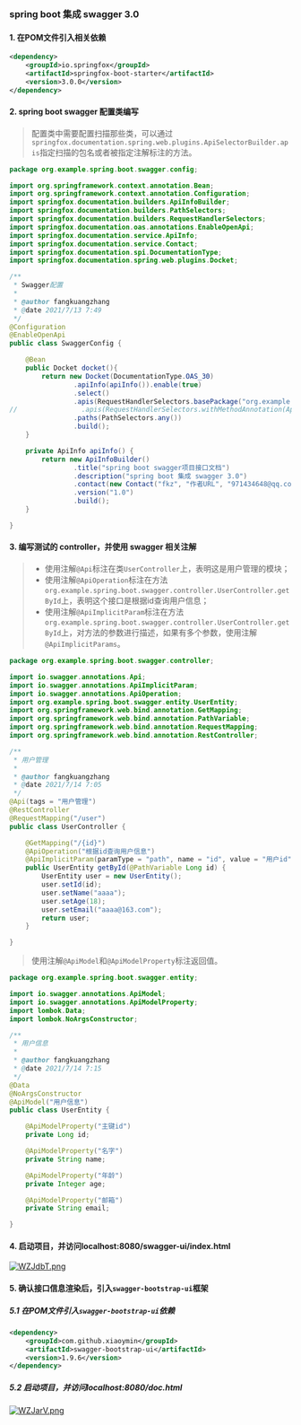 ### spring boot 集成 swagger 3.0

#### 1. 在POM文件引入相关依赖

```xml
<dependency>
    <groupId>io.springfox</groupId>
    <artifactId>springfox-boot-starter</artifactId>
    <version>3.0.0</version>
</dependency>
```

#### 2. spring boot swagger 配置类编写

> 配置类中需要配置扫描那些类，可以通过`springfox.documentation.spring.web.plugins.ApiSelectorBuilder.apis`指定扫描的包名或者被指定注解标注的方法。

```java
package org.example.spring.boot.swagger.config;

import org.springframework.context.annotation.Bean;
import org.springframework.context.annotation.Configuration;
import springfox.documentation.builders.ApiInfoBuilder;
import springfox.documentation.builders.PathSelectors;
import springfox.documentation.builders.RequestHandlerSelectors;
import springfox.documentation.oas.annotations.EnableOpenApi;
import springfox.documentation.service.ApiInfo;
import springfox.documentation.service.Contact;
import springfox.documentation.spi.DocumentationType;
import springfox.documentation.spring.web.plugins.Docket;

/**
 * Swagger配置
 *
 * @author fangkuangzhang
 * @date 2021/7/13 7:49
 */
@Configuration
@EnableOpenApi
public class SwaggerConfig {

    @Bean
    public Docket docket(){
        return new Docket(DocumentationType.OAS_30)
                .apiInfo(apiInfo()).enable(true)
                .select()
                .apis(RequestHandlerSelectors.basePackage("org.example.spring.boot.swagger.controller"))
//                .apis(RequestHandlerSelectors.withMethodAnnotation(ApiOperation.class))
                .paths(PathSelectors.any())
                .build();
    }

    private ApiInfo apiInfo() {
        return new ApiInfoBuilder()
                .title("spring boot swagger项目接口文档")
                .description("spring boot 集成 swagger 3.0")
                .contact(new Contact("fkz", "作者URL", "971434648@qq.com"))
                .version("1.0")
                .build();
    }

}
```

#### 3. 编写测试的 controller，并使用 swagger 相关注解

> - 使用注解`@Api`标注在类`UserController`上，表明这是用户管理的模块；
> - 使用注解`@ApiOperation`标注在方法`org.example.spring.boot.swagger.controller.UserController.getById`上，表明这个接口是根据id查询用户信息；
> - 使用注解`@ApiImplicitParam`标注在方法`org.example.spring.boot.swagger.controller.UserController.getById`上，对方法的参数进行描述，如果有多个参数，使用注解`@ApiImplicitParams`。

```java
package org.example.spring.boot.swagger.controller;

import io.swagger.annotations.Api;
import io.swagger.annotations.ApiImplicitParam;
import io.swagger.annotations.ApiOperation;
import org.example.spring.boot.swagger.entity.UserEntity;
import org.springframework.web.bind.annotation.GetMapping;
import org.springframework.web.bind.annotation.PathVariable;
import org.springframework.web.bind.annotation.RequestMapping;
import org.springframework.web.bind.annotation.RestController;

/**
 * 用户管理
 *
 * @author fangkuangzhang
 * @date 2021/7/14 7:05
 */
@Api(tags = "用户管理")
@RestController
@RequestMapping("/user")
public class UserController {

    @GetMapping("/{id}")
    @ApiOperation("根据id查询用户信息")
    @ApiImplicitParam(paramType = "path", name = "id", value = "用户id", required = true, dataType = "Long")
    public UserEntity getById(@PathVariable Long id) {
        UserEntity user = new UserEntity();
        user.setId(id);
        user.setName("aaaa");
        user.setAge(18);
        user.setEmail("aaaa@163.com");
        return user;
    }

}
```

> 使用注解`@ApiModel`和`@ApiModelProperty`标注返回值。

```java
package org.example.spring.boot.swagger.entity;

import io.swagger.annotations.ApiModel;
import io.swagger.annotations.ApiModelProperty;
import lombok.Data;
import lombok.NoArgsConstructor;

/**
 * 用户信息
 *
 * @author fangkuangzhang
 * @date 2021/7/14 7:15
 */
@Data
@NoArgsConstructor
@ApiModel("用户信息")
public class UserEntity {

    @ApiModelProperty("主键id")
    private Long id;

    @ApiModelProperty("名字")
    private String name;

    @ApiModelProperty("年龄")
    private Integer age;

    @ApiModelProperty("邮箱")
    private String email;

}
```

#### 4. 启动项目，并访问localhost:8080/swagger-ui/index.html

[![WZJdbT.png](https://z3.ax1x.com/2021/07/14/WZJdbT.png)](https://imgtu.com/i/WZJdbT)

#### 5. 确认接口信息渲染后，引入`swagger-bootstrap-ui`框架

##### 5.1 在POM文件引入`swagger-bootstrap-ui`依赖

```xml
<dependency>
    <groupId>com.github.xiaoymin</groupId>
    <artifactId>swagger-bootstrap-ui</artifactId>
    <version>1.9.6</version>
</dependency>
```

##### 5.2 启动项目，并访问localhost:8080/doc.html

[![WZJarV.png](https://z3.ax1x.com/2021/07/14/WZJarV.png)](https://imgtu.com/i/WZJarV)